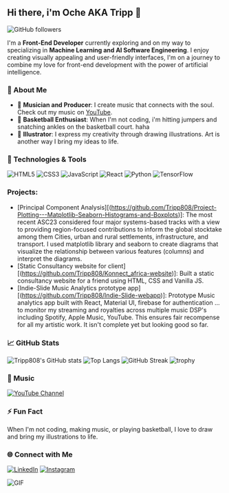 ## Hi there, i'm Oche AKA Tripp 👋

![GitHub followers](https://img.shields.io/github/followers/Tripp808?style=social)

I'm a **Front-End Developer** currently exploring and on my way to specializing in **Machine Learning and AI Software Engineering**. I enjoy creating visually appealing and user-friendly interfaces, I'm on a journey to combine my love for front-end development with the power of artificial intelligence.

### 🌟 About Me
- 🎵 **Musician and Producer**: I create music that connects with the soul. Check out my music on [YouTube](https://www.youtube.com/channel/UCxSOEvKtcbEzrCMUft-_fGg).
- 🏀 **Basketball Enthusiast**: When I'm not coding, i'm hitting jumpers and snatching ankles on the basketball court. haha
- 🎨 **Illustrator**: I express my creativity through drawing illustrations. Art is another way I bring my ideas to life.

### 🚀 Technologies & Tools
![HTML5](https://img.shields.io/badge/-HTML5-E34F26?style=flat-square&logo=html5&logoColor=white)
![CSS3](https://img.shields.io/badge/-CSS3-1572B6?style=flat-square&logo=css3&logoColor=white)
![JavaScript](https://img.shields.io/badge/-JavaScript-F7DF1E?style=flat-square&logo=javascript&logoColor=black)
![React](https://img.shields.io/badge/-React-61DAFB?style=flat-square&logo=react&logoColor=black)
![Python](https://img.shields.io/badge/-Python-3776AB?style=flat-square&logo=python&logoColor=white)
![TensorFlow](https://img.shields.io/badge/-TensorFlow-FF6F00?style=flat-square&logo=tensorflow&logoColor=white)

### Projects:
- [Principal Component Analysis][(https://github.com/Tripp808/Project-Plotting---Matplotlib-Seaborn-Histograms-and-Boxplots)]: The most recent ASC23 considered four major systems-based tracks with a view to providing region-focused contributions to inform the global stocktake among them Cities, urban and rural settlements, infrastructure, and transport. I used matplotlib library and seaborn to create diagrams that visualize the relationship between various features (columns) and interpret the diagrams.
-  [Static Consultancy website for client][(https://github.com/Tripp808/Konnect_africa-website)]: Built a static consultancy website for a friend using HTML, CSS and Vanilla JS.
-  [Indie-Slide Music Analytics prototype app][(https://github.com/Tripp808/Indie-Slide-webapp)]: Prototype Music analytics app built with React, Material UI, firebase for authentication ... to monitor my streaming and royalties across multiple music DSP's including Spotify, Apple Music, YouTube. This ensures fair recompense for all my artistic work. It isn't complete yet but looking good so far.

### 📈 GitHub Stats
![Tripp808's GitHub stats](https://github-readme-stats.vercel.app/api?username=Tripp808&show_icons=true&theme=radical)
![Top Langs](https://github-readme-stats.vercel.app/api/top-langs/?username=Tripp808&layout=compact&theme=radical)
![GitHub Streak](https://github-readme-streak-stats.herokuapp.com/?user=Tripp808&theme=radical)
![trophy](https://github-profile-trophy.vercel.app/?username=Tripp808&theme=onedark)

### 🎵 Music
[![YouTube Channel](https://img.shields.io/badge/-YouTube-FF0000?style=flat-square&logo=youtube&logoColor=white)](https://www.youtube.com/channel/UCxSOEvKtcbEzrCMUft-_fGg)

### ⚡ Fun Fact
When I'm not coding, making music, or playing basketball, I love to draw and bring my illustrations to life.

### 🌐 Connect with Me
[![LinkedIn](https://img.shields.io/badge/-LinkedIn-0077B5?style=flat-square&logo=linkedin&logoColor=white)](https://www.linkedin.com/in/yourusername/)
[![Instagram](https://img.shields.io/badge/-Instagram-E4405F?style=flat-square&logo=instagram&logoColor=white)](https://www.instagram.com/oc_tripp/)

![GIF](https://media.giphy.com/media/v1.Y2lkPTc5MGI3NjExOTB3amd4NG5pZGJmbTZzand6dmRuaWhma3hjNmJxbGQ5ZmZ2OHhybyZlcD12MV9pbnRlcm5hbF9naWZfYnlfaWQmY3Q9Zw/Ze4BXdrjDjygM9Piq0/giphy.gif)


<!--
**Tripp808/Tripp808** is a ✨ _special_ ✨ repository because its `README.md` (this file) appears on your GitHub profile.

Here are some ideas to get you started:

- 🔭 I’m currently working on ...
- 🌱 I’m currently learning ...
- 👯 I’m looking to collaborate on ...
- 🤔 I’m looking for help with ...
- 💬 Ask me about ...
- 📫 How to reach me: ...
- 😄 Pronouns: ...
- ⚡ Fun fact: ...
-->
